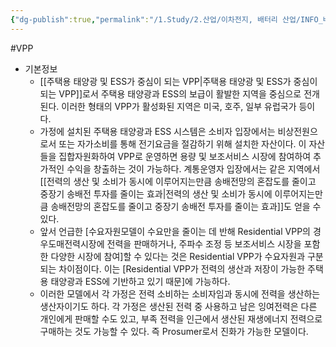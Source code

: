 ```yaml
---
{"dg-publish":true,"permalink":"/1.Study/2.산업/이차전지, 배터리 산업/INFO_배터리/주택 분산자원을 활용한 Residential VPP 모델/","created":"2024-11-20T21:02:27.702+09:00","updated":"2025-06-26T16:52:13.726+09:00"}
---
```


#VPP

- 기본정보
	- [[주택용 태양광 및 ESS가 중심이 되는 VPP\|주택용 태양광 및 ESS가 중심이 되는 VPP]]로서 주택용 태양광과 ESS의 보급이 활발한 지역을 중심으로 전개된다. 이러한 형태의 VPP가 활성화된 지역은 미국, 호주, 일부 유럽국가 등이다. 
	- 가정에 설치된 주택용 태양광과 ESS 시스템은 소비자 입장에서는 비상전원으로서 또는 자가소비를 통해 전기요금을 절감하기 위해 설치한 자산이다. 이 자산들을 집합자원화하여 VPP로 운영하면 용량 및 보조서비스 시장에 참여하여 추가적인 수익을 창출하는 것이 가능하다. 계통운영자 입장에서는 같은 지역에서 [[전력의 생산 및 소비가 동시에 이루어지는만큼 송배전망의 혼잡도를 줄이고 중장기 송배전 투자를 줄이는 효과\|전력의 생산 및 소비가 동시에 이루어지는만큼 송배전망의 혼잡도를 줄이고 중장기 송배전 투자를 줄이는 효과]]도 얻을 수 있다.
	- 앞서 언급한 [수요자원모델이 수요만을 줄이는 데 반해 Residential VPP의 경우도매전력시장에 전력을 판매하거나, 주파수 조정 등 보조서비스 시장을 포함한 다양한 시장에 참여]할 수 있다는 것은 Residential VPP가 수요자원과 구분되는 차이점이다. 이는 [Residential VPP가 전력의 생산과 저장이 가능한 주택용 태양광과 ESS에 기반하고 있기 때문]에 가능하다.
	- 이러한 모델에서 각 가정은 전력 소비하는 소비자임과 동시에 전력을 생산하는 생산자이기도 하다. 각 가정은 생산된 전력 중 사용하고 남은 잉여전력은 다른 개인에게 판매할 수도 있고, 부족 전력을 인근에서 생산된 재생에너지 전력으로 구매하는 것도 가능할 수 있다. 즉 Prosumer로서 진화가 가능한 모델이다.


